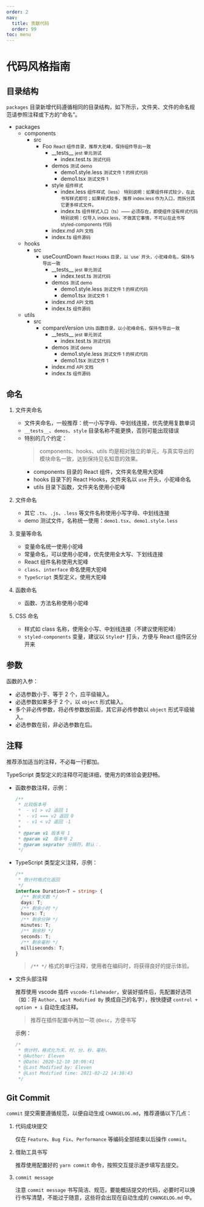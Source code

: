 ```yaml
---
order: 2
nav:
  title: 贡献代码
  order: 99
toc: menu
---
```


# 代码风格指南

## 目录结构

`packages` 目录新增代码遵循相同的目录结构，如下所示，文件夹、文件的命名规范请参照注释或下方的“命名”。

<Tree>
  <ul>
    <li>
      packages
      <ul>
        <li>
          components
            <ul>
              <li>
                src
                <ul>
                  <li>
                    Foo
                    <small>React 组件目录，推荐大驼峰，保持组件导出一致</small>
                    <ul>
                      <li>
                        __tests__
                        <small>jest 单元测试</small>
                        <ul>
                          <li>
                            index.test.ts
                            <small>测试代码</small>
                          </li>
                        </ul>
                      </li>
                      <li>
                        demos
                        <small>测试 demo</small>
                        <ul>
                          <li>
                            demo1.style.less
                            <small>测试文件 1 的样式代码</small>
                          </li>
                          <li>
                            demo1.tsx
                            <small>测试文件 1</small>
                          </li>
                        </ul>
                      </li>
                      <li>
                        style
                        <small>组件样式</small>
                        <ul>
                          <li>
                            index.less
                            <small>组件样式（less）</small>
                            <small>特别说明：如果组件样式较少，在此书写样式即可；如果样式较多，推荐 index.less 作为入口，而拆分其它更多样式文件。</small>
                          </li>
                          <li>
                            index.ts
                            <small>组件样式入口（ts）—— 必须存在，即使组件没有样式代码</small>
                            <small>特别说明：仅导入 index.less，不做其它事情，不可以在此书写 styled-components 代码</small>
                          </li>
                        </ul>
                      </li>
                      <li>
                        index.md
                        <small>API 文档</small>
                      </li>
                      <li>
                        index.ts
                        <small>组件源码</small>
                      </li>
                    </ul>
                  </li>
                </ul>
              </li>
            </ul>
        </li>
        <li>
          hooks
          <ul>
            <li>
              src
              <ul>
                <li>
                  useCountDown
                  <small>React Hooks 目录，以 `use` 开头，小驼峰命名，保持与导出一致</small>
                  <ul>
                    <li>
                      __tests__
                      <small>jest 单元测试</small>
                      <ul>
                        <li>
                          index.test.ts
                          <small>测试代码</small>
                        </li>
                      </ul>
                    </li>
                    <li>
                      demos
                      <small>测试 demo</small>
                      <ul>
                        <li>
                          demo1.style.less
                          <small>测试文件 1 的样式代码</small>
                        </li>
                        <li>
                          demo1.tsx
                          <small>测试文件 1</small>
                        </li>
                      </ul>
                    </li>
                    <li>
                      index.md
                      <small>API 文档</small>
                    </li>
                    <li>
                      index.ts
                      <small>组件源码</small>
                    </li>
                  </ul>
                </li>
              </ul>
            </li>
          </ul>
        </li>
        <li>
          utils
          <ul>
            <li>
              src
              <ul>
                <li>
                  compareVersion
                  <small>Utils 函数目录，以小驼峰命名，保持与导出一致</small>
                  <ul>
                    <li>
                      __tests__
                      <small>jest 单元测试</small>
                      <ul>
                        <li>
                          index.test.ts
                          <small>测试代码</small>
                        </li>
                      </ul>
                    </li>
                    <li>
                      demos
                      <small>测试 demo</small>
                      <ul>
                        <li>
                          demo1.style.less
                          <small>测试文件 1 的样式代码</small>
                        </li>
                        <li>
                          demo1.tsx
                          <small>测试文件 1</small>
                        </li>
                      </ul>
                    </li>
                    <li>
                      index.md
                      <small>API 文档</small>
                    </li>
                    <li>
                      index.ts
                      <small>组件源码</small>
                    </li>
                  </ul>
                </li>
              </ul>
            </li>
          </ul>
        </li>
      </ul>
    </li>
  </ul>
</Tree>

## 命名

1. 文件夹命名

   - 文件夹命名，一般推荐：统一小写字母、中划线连接，优先使用复数单词
   - `__tests__`、`demos`、`style` 目录名称不能更换，否则可能出现错误
   - 特别的几个约定：
     > components、hooks、utils 均是相对独立的单元，与真实导出的模块命名一致，达到保持见名知意的效果。
     - components 目录的 React 组件，文件夹名使用大驼峰
     - hooks 目录下的 React Hooks，文件夹名以 `use` 开头，小驼峰命名
     - utils 目录下函数，文件夹名使用小驼峰

2. 文件命名

   - 其它 `.ts`、`.js`、`.less` 等文件名称使用小写字母、中划线连接
   - demo 测试文件，名称统一使用：`demo1.tsx`、`demo1.style.less`

3. 变量等命名

   - 变量命名统一使用小驼峰
   - 常量命名，可以使用小驼峰，优先使用全大写、下划线连接
   - React 组件名称使用大驼峰
   - `class`、`interface` 命名使用大驼峰
   - `TypeScript` 类型定义，使用大驼峰

4. 函数命名

   - 函数、方法名称使用小驼峰

5. CSS 命名

   - 样式如 class 名称，使用全小写、中划线连接（不建议使用驼峰）
   - `styled-components` 变量，建议以 `Styled*` 打头，方便与 React 组件区分开来

## 参数

函数的入参：

- 必选参数小于、等于 2 个，应平级输入。
- 必选参数如果多于 2 个，以 `object` 形式输入。
- 多个非必传参数，将必传参数放前面，其它非必传参数以 `object` 形式平级输入。
- 必选参数在前，非必选参数在后。

## 注释

推荐添加适当的注释，不必每一行都加。

TypeScript 类型定义的注释尽可能详细，使用方的体验会更舒畅。

- 函数参数注释，示例：

  ```ts
  /**
   * 比较版本号
   *  - v1 > v2 返回 1
   *  - v1 === v2 返回 0
   *  - v1 < v2 返回 -1
   *
   * @param v1 版本号 1
   * @param v2  版本号 2
   * @param seprator 分隔符，默认：.
   */
  ```

- TypeScript 类型定义注释，示例：

  ```ts
  /**
   * 倒计时格式化返回
   */
  interface Duration<T = string> {
    /** 剩余天数 */
    days: T;
    /** 剩余小时 */
    hours: T;
    /** 剩余分钟 */
    minutes: T;
    /** 剩余秒 */
    seconds: T;
    /** 剩余毫秒 */
    milliseconds: T;
  }
  ```

  > `/** */` 格式的单行注释，使用者在编码时，将获得良好的提示体验。

- 文件头部注释

  推荐使用 vscode 插件 `vscode-fileheader`，安装好插件后，先配置好选项（如：将 `Author`、`Last Modified By` 换成自己的名字），按快捷键 `control + option + i` 自动生成注释。

  > 推荐在插件配置中再加一项 `@Desc`，方便书写

  示例：

  ```js
  /*
   * 倒计时，格式化为天、时、分、秒、毫秒。
   * @Author: Eleven
   * @Date: 2020-12-10 10:06:41
   * @Last Modified by: Eleven
   * @Last Modified time: 2021-02-22 14:38:43
   */
  ```

## Git Commit

`commit` 提交需要遵循规范，以便自动生成 `CHANGELOG.md`，推荐遵循以下几点：

1. 代码成块提交

   仅在 `Feature`、`Bug Fix`、`Performance` 等编码全部结束以后操作 `commit`。

2. 借助工具书写

   推荐使用配置好的 `yarn commit` 命令，按照交互提示逐步填写去提交。

3. `commit message`

   注意 `commit message` 书写简洁、规范，要能概括提交的代码，必要时可以换行书写清楚，不能过于随意，这些将会出现在自动生成的 `CHANGELOG.md` 中。
